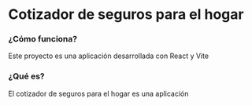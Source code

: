# Cotizador de seguros para el hogar

### ¿Cómo funciona?

Este proyecto es una aplicación desarrollada con React y Vite

### ¿Qué es?

El cotizador de seguros para el hogar es una aplicación

###
